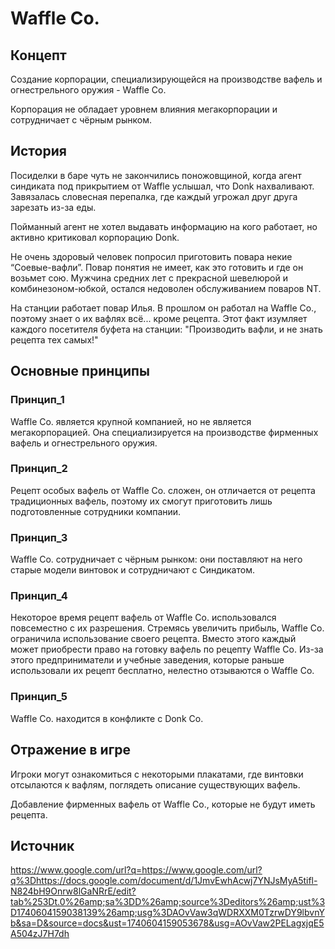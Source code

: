 # Waffle Co.
## Концепт
Создание корпорации, специализирующейся на производстве вафель и огнестрельного оружия - Waffle Co.

Корпорация не обладает уровнем влияния мегакорпорации и сотрудничает с чёрным рынком.
## История
Посиделки в баре чуть не закончились поножовщиной, когда агент синдиката под прикрытием от Waffle услышал, что Donk нахваливают. Завязалась словесная перепалка, где каждый угрожал друг друга зарезать из-за еды.
>
Пойманный агент не хотел выдавать информацию на кого работает, но активно критиковал корпорацию Donk.
>
Не очень здоровый человек попросил приготовить повара некие “Соевые-вафли”. Повар понятия не имеет, как это готовить и где он возьмет сою. Мужчина средних лет с прекрасной шевелюрой и комбинезоном-юбкой, остался недоволен обслуживанием поваров NT.

На станции работает повар Илья. В прошлом он работал на  Waffle Co., поэтому знает о их вафлях всё... кроме рецепта. Этот факт изумляет каждого посетителя буфета на станции: "Производить вафли, и не знать рецепта тех самых!"

## Основные принципы
### Принцип_1
Waffle Co. является крупной компанией, но не является мегакорпорацией. Она специализируется на производстве фирменных вафель и огнестрельного оружия.
### Принцип_2
Рецепт особых вафель от Waffle Co. сложен, он отличается от рецепта традиционных вафель, поэтому их смогут приготовить лишь подготовленные сотрудники компании.
### Принцип_3
Waffle Co. сотрудничает с чёрным рынком: они поставляют на него старые модели винтовок и сотрудничают с Синдикатом.
### Принцип_4
Некоторое время рецепт вафель от Waffle Co. использовался повсеместно с их разрешения. Стремясь увеличить прибыль, Waffle Co. ограничила использование своего рецепта. Вместо этого каждый может приобрести право на готовку вафель по рецепту Waffle Co. Из-за этого предприниматели и учебные заведения, которые раньше использовали их рецепт бесплатно, нелестно отзываются о Waffle Co.
### Принцип_5
Waffle Co. находится в конфликте с Donk Co.

## Отражение в игре
Игроки могут ознакомиться с некоторыми плакатами, где винтовки отсылаются к вафлям, поглядеть описание существующих вафель.

Добавление фирменных вафель от Waffle Co., которые не будут иметь рецепта.
## Источник
https://www.google.com/url?q=https://www.google.com/url?q%3Dhttps://docs.google.com/document/d/1JmvEwhAcwj7YNJsMyA5tifl-N824bH9Onrw8lGaNRrE/edit?tab%253Dt.0%26amp;sa%3DD%26amp;source%3Deditors%26amp;ust%3D1740604159038139%26amp;usg%3DAOvVaw3qWDRXXM0TzrwDY9lbvnYb&sa=D&source=docs&ust=1740604159053678&usg=AOvVaw2PELagxjqE5A504zJ7H7dh

